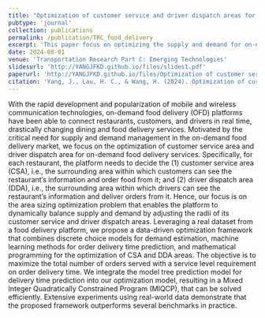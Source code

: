 ```yaml
---
title: "Optimization of customer service and driver dispatch areas for on-demand food delivery"
pubtype: 'journal'
collection: publications
permalink: /publication/TRC_food_delivery
excerpt: 'This paper focus on optimizing the supply and demand for on-demand food delivery services by adjusting the service area.'
date: 2024-08-01
venue: 'Transportation Research Part C: Emerging Technologies'
slidesurl: 'http://YANGJFKD.github.io/files/slides1.pdf'
paperurl: 'http://YANGJFKD.github.io/files/Optimization of customer service and driver dispatch areas for on-demand food delivery.pdf'
citation: 'Yang, J., Lau, H. C., & Wang, H. (2024). Optimization of customer service and driver dispatch areas for on-demand food delivery. Transportation Research Part C: Emerging Technologies, 165, 104653.'
---
```


With the rapid development and popularization of mobile and wireless communication technologies, on-demand food delivery (OFD) platforms have been able to connect restaurants, customers, and drivers in real time, drastically changing dining and food delivery services. Motivated by the critical need for supply and demand management in the on-demand food delivery market, we focus on the optimization of customer service area and driver dispatch area for on-demand food delivery services. Specifically, for each restaurant, the platform needs to decide the (1) customer service area (CSA), i.e., the surrounding area within which customers can see the restaurant’s information and order food from it; and (2) driver dispatch area (DDA), i.e., the surrounding area within which drivers can see the restaurant’s information and deliver orders from it. Hence, our focus is on the area sizing optimization problem that enables the platform to dynamically balance supply and demand by adjusting the radii of its customer service and driver dispatch areas. Leveraging a real dataset from a food delivery platform, we propose a data-driven optimization framework that combines discrete choice models for demand estimation, machine learning methods for order delivery time prediction, and mathematical programming for the optimization of CSA and DDA areas. The objective is to maximize the total number of orders served with a service level requirement on order delivery time. We integrate the model tree prediction model for delivery time prediction into our optimization model, resulting in a Mixed Integer Quadratically Constrained Program (MIQCP), that can be solved efficiently. Extensive experiments using real-world data demonstrate that the proposed framework outperforms several benchmarks in practice.
